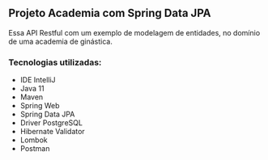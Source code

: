 ## Projeto Academia com Spring Data JPA
<p>Essa API Restful com um exemplo de modelagem de entidades, no domínio de uma academia de ginástica.</p>

### Tecnologias utilizadas:
<ul>
    <li>IDE IntelliJ</li>
    <li>Java 11</li>
    <li>Maven</li>
    <li>Spring Web</li>
    <li>Spring Data JPA</li>
    <li>Driver PostgreSQL</li>
    <li>Hibernate Validator</li>
    <li>Lombok</li>
    <li>Postman</li>
</ul>
